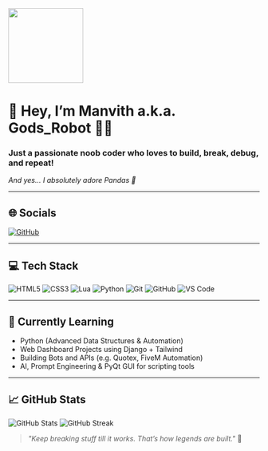 <img src="https://c.tenor.com/QJP_QPYxoPsAAAAC/wave-panda.gif" width="150"/>

# 👋 Hey, I’m Manvith a.k.a. Gods_Robot 🧠🤖

### Just a passionate noob coder who loves to **build, break, debug, and repeat!**
*And yes... I absolutely adore Pandas 🐼*

---

## 🌐 Socials
<!-- Add your actual links below -->
[![GitHub](https://img.shields.io/badge/GitHub-%23121011.svg?style=for-the-badge&logo=github&logoColor=white)](https://github.com/GODSROBOT)
<!-- [![Twitter](https://img.shields.io/badge/X-%231DA1F2.svg?style=for-the-badge&logo=X&logoColor=white)](https://twitter.com/yourhandle) -->
<!-- [![LinkedIn](https://img.shields.io/badge/LinkedIn-%230A66C2.svg?style=for-the-badge&logo=linkedin&logoColor=white)](https://linkedin.com/in/yourprofile) -->

---

## 💻 Tech Stack

![HTML5](https://img.shields.io/badge/HTML5-%23E34F26.svg?style=flat&logo=html5&logoColor=white)
![CSS3](https://img.shields.io/badge/CSS3-%231572B6.svg?style=flat&logo=css3&logoColor=white)
![Lua](https://img.shields.io/badge/Lua-%232C2D72.svg?style=flat&logo=lua&logoColor=white)
![Python](https://img.shields.io/badge/Python-%233776AB.svg?style=flat&logo=python&logoColor=white)
![Git](https://img.shields.io/badge/Git-%23F05033.svg?style=flat&logo=git&logoColor=white)
![GitHub](https://img.shields.io/badge/GitHub-%23121011.svg?style=flat&logo=github&logoColor=white)
![VS Code](https://img.shields.io/badge/VS%20Code-%23007ACC.svg?style=flat&logo=visual-studio-code&logoColor=white)

---

## 🧠 Currently Learning

- Python (Advanced Data Structures & Automation)
- Web Dashboard Projects using Django + Tailwind
- Building Bots and APIs (e.g. Quotex, FiveM Automation)
- AI, Prompt Engineering & PyQt GUI for scripting tools

---

## 📈 GitHub Stats

![GitHub Stats](https://github-readme-stats.vercel.app/api?username=GODSROBOT&theme=vision-friendly-dark&hide_border=false&include_all_commits=true&count_private=true)
![GitHub Streak](https://github-readme-streak-stats.herokuapp.com/?user=GODSROBOT&theme=vision-friendly-dark&hide_border=false)

<!-- Uncomment if you want language breakdown -->
<!--
![Top Langs](https://github-readme-stats.vercel.app/api/top-langs/?username=GODSROBOT&theme=vision-friendly-dark&hide_border=false&layout=compact)
-->

> *"Keep breaking stuff till it works. That’s how legends are built."* 🚀
